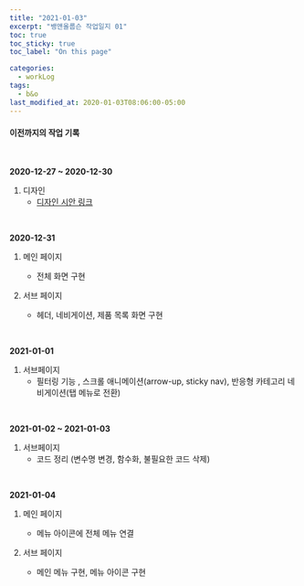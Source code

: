 ```yaml
---
title: "2021-01-03"
excerpt: "뱅앤올룹슨 작업일지 01"
toc: true
toc_sticky: true
toc_label: "On this page"

categories:
  - workLog
tags:
  - b&o
last_modified_at: 2020-01-03T08:06:00-05:00
---
```


#### 이전까지의 작업 기록

<br/>

<b>2020-12-27 ~ 2020-12-30</b>

1. 디자인
   - [디자인 시안 링크](https://github.com/yooneunheo/yooneunheo.github.io/issues/2)

<br/>

<b>2020-12-31</b>

1. 메인 페이지

   - 전체 화면 구현

2. 서브 페이지
   - 헤더, 네비게이션, 제품 목록 화면 구현

<br/>

<b>2021-01-01</b>

1. 서브페이지
   - 필터링 기능 , 스크롤 애니메이션(arrow-up, sticky nav), 반응형 카테고리 네비게이션(탭 메뉴로 전환)

<br/>

<b>2021-01-02 ~ 2021-01-03</b>

1. 서브페이지
   - 코드 정리 (변수명 변경, 함수화, 불필요한 코드 삭제)

<br/>

<b>2021-01-04</b>

1. 메인 페이지

   - 메뉴 아이콘에 전체 메뉴 연결

2. 서브 페이지
   - 메인 메뉴 구현, 메뉴 아이콘 구현

<br />
